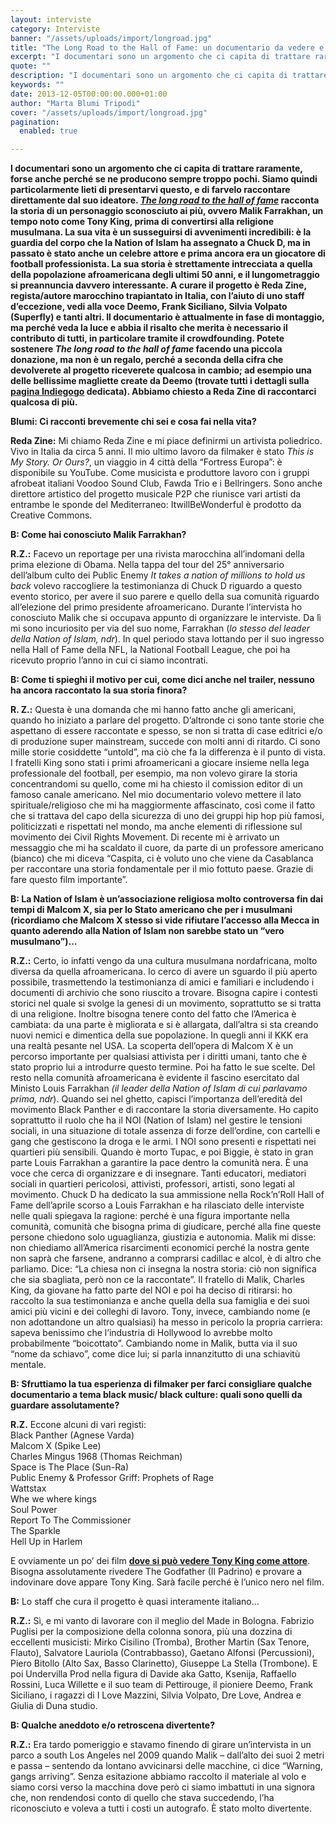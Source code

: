```yaml
---
layout: interviste
category: Interviste
banner: "/assets/uploads/import/longroad.jpg"
title: "The Long Road to the Hall of Fame: un documentario da vedere e sostenere"
excerpt: "I documentari sono un argomento che ci capita di trattare raramente, forse anche perché se ne producono sempre troppo pochi. Siamo quindi particolarmente lieti di presentarvi questo, e di farvelo raccontare direttamente dal suo ideatore. The long road to the hall of fame racconta la storia di un personaggio sconosciuto ai più, ovvero Malik Farrakhan, un…"
quote: ""
description: "I documentari sono un argomento che ci capita di trattare raramente, forse anche perché se ne producono sempre troppo pochi. Siamo quindi particolarmente lieti di presentarvi questo, e di farvelo raccontare direttamente dal suo ideatore. The long road to the hall of fame racconta la storia di un personaggio sconosciuto ai più, ovvero Malik Farrakhan, un…"
keywords: ""
date: 2013-12-05T00:00:00.000+01:00
author: "Marta Blumi Tripodi"
cover: "/assets/uploads/import/longroad.jpg"
pagination:
  enabled: true

---
```


[](https://hotmc.com/the-long-road-to-the-hall-of-fame-un-documentario-da-vedere-e-sostenere/longroad/)

**I documentari sono un argomento che ci capita di trattare raramente, forse anche perché se ne producono sempre troppo pochi. Siamo quindi particolarmente lieti di presentarvi questo, e di farvelo raccontare direttamente dal suo ideatore. [_The long road to the hall of fame_](http://www.thelongroadproject.com/ "http://www.thelongroadproject.com/") racconta la storia di un personaggio sconosciuto ai più, ovvero Malik Farrakhan, un tempo noto come Tony King, prima di convertirsi alla religione musulmana. La sua vita è un susseguirsi di avvenimenti incredibili: è la guardia del corpo che la Nation of Islam ha assegnato a Chuck D, ma in passato è stato anche un celebre attore e prima ancora era un giocatore di football professionista. La sua storia è strettamente intrecciata a quella della popolazione afroamericana degli ultimi 50 anni, e il lungometraggio si preannuncia davvero interessante. A curare il progetto è Reda Zine, regista/autore marocchino trapiantato in Italia, con l’aiuto di uno staff d’eccezione, vedi alla voce Deemo, Frank Siciliano, Silvia Volpato (Superfly) e tanti altri. Il documentario è attualmente in fase di montaggio, ma perché veda la luce e abbia il risalto che merita è necessario il contributo di tutti, in particolare tramite il crowdfounding. Potete sostenere _The long road to the hall of fame_ facendo una piccola donazione, ma non è un regalo, perché a seconda della cifra che devolverete al progetto riceverete qualcosa in cambio; ad esempio una delle bellissime magliette create da Deemo (trovate tutti i dettagli sulla [pagina Indiegogo](https://www.indiegogo.com/projects/the-long-road-to-the-hall-of-fame-from-tony-king-to-malik-farrakhan "http://www.indiegogo.com/projects/the-long-road-to-the-hall-of-fame-from-tony-king-to-malik-farrakhan") dedicata). Abbiamo chiesto a Reda Zine di raccontarci qualcosa di più.**

**Blumi: Ci racconti brevemente chi sei e cosa fai nella vita?**

**Reda Zine:** Mi chiamo Reda Zine e mi piace definirmi un artivista poliedrico. Vivo in Italia da circa 5 anni. Il mio ultimo lavoro da filmaker è stato _This is My Story. Or Ours?_, un viaggio in 4 città della “Fortress Europa”: è disponibile su YouTube. Come musicista e produttore lavoro con i gruppi afrobeat italiani Voodoo Sound Club, Fawda Trio e i Bellringers. Sono anche direttore artistico del progetto musicale P2P che riunisce vari artisti da entrambe le sponde del Mediterraneo: ItwillBeWonderful è prodotto da Creative Commons.

**B: Come hai conosciuto Malik Farrakhan?**

**R.Z.:** Facevo un reportage per una rivista marocchina all’indomani della prima elezione di Obama. Nella tappa del tour del 25° anniversario dell’album culto dei Public Enemy _It takes a nation of millions to hold us back_ volevo raccogliere la testimonianza di Chuck D riguardo a questo evento storico, per avere il suo parere e quello della sua comunità riguardo all’elezione del primo presidente afroamericano. Durante l’intervista ho conosciuto Malik che si occupava appunto di organizzare le interviste. Da lì mi sono incuriosito per via del suo nome, Farrakhan (_lo stesso del leader della Nation of Islam, ndr_). In quel periodo stava lottando per il suo ingresso nella Hall of Fame della NFL, la National Football League, che poi ha ricevuto proprio l’anno in cui ci siamo incontrati.

**B: Come ti spieghi il motivo per cui, come dici anche nel trailer, nessuno ha ancora raccontato la sua storia finora?**

**R. Z.:** Questa è una domanda che mi hanno fatto anche gli americani, quando ho iniziato a parlare del progetto. D’altronde ci sono tante storie che aspettano di essere raccontate e spesso, se non si tratta di case editrici e/o di produzione super mainstream, succede con molti anni di ritardo. Ci sono mille storie cosiddette “untold”, ma ciò che fa la differenza è il punto di vista. I fratelli King sono stati i primi afroamericani a giocare insieme nella lega professionale del football, per esempio, ma non volevo girare la storia concentrandomi su quello, come mi ha chiesto il comission editor di un famoso canale americano. Nel mio documentario volevo mettere il lato spirituale/religioso che mi ha maggiormente affascinato, così come il fatto che si trattava del capo della sicurezza di uno dei gruppi hip hop più famosi, politicizzati e rispettati nel mondo, ma anche elementi di riflessione sul movimento dei Civil Rights Movement. Di recente mi è arrivato un messaggio che mi ha scaldato il cuore, da parte di un professore americano (bianco) che mi diceva “Caspita, ci è voluto uno che viene da Casablanca per raccontare una storia fondamentale per il mio fottuto paese. Grazie di fare questo film importante”.

**B: La Nation of Islam è un’associazione religiosa molto controversa fin dai tempi di Malcom X, sia per lo Stato americano che per i musulmani (ricordiamo che Malcom X stesso si vide rifiutare l’accesso alla Mecca in quanto aderendo alla Nation of Islam non sarebbe stato un “vero musulmano”)…**

**R.Z.:** Certo, io infatti vengo da una cultura musulmana nordafricana, molto diversa da quella afroamericana. Io cerco di avere un sguardo il più aperto possibile, trasmettendo la testimonianza di amici e familiari e includendo i documenti di archivio che sono riuscito a trovare. Bisogna capire i contesti storici nel quale si svolge la genesi di un movimento, soprattutto se si tratta di una religione. Inoltre bisogna tenere conto del fatto che l’America è cambiata: da una parte è migliorata e si è allargata, dall’altra si sta creando nuovi nemici e dimentica della sue popolazione. In quegli anni il KKK era una realtà pesante nel USA. La scoperta dell’opera di Malcom X è un percorso importante per qualsiasi attivista per i diritti umani, tanto che è stato proprio lui a introdurre questo termine. Poi ha fatto le sue scelte. Del resto nella comunità afroamericana è evidente il fascino esercitato dal Ministo Louis Farrakhan _(il leader della Nation of Islam di cui parlavamo prima, ndr_). Quando sei nel ghetto, capisci l’importanza dell’eredità del movimento Black Panther e di raccontare la storia diversamente. Ho capito soprattutto il ruolo che ha il NOI (Nation of Islam) nel gestire le tensioni sociali, in una situazione di totale assenza di forze dell’ordine, con cartelli e gang che gestiscono la droga e le armi. I NOI sono presenti e rispettati nei quartieri più sensibili. Quando è morto Tupac, e poi Biggie, è stato in gran parte Louis Farrakhan a garantire la pace dentro la comunità nera. È una voce che cerca di organizzare e di insegnare. Tanti educatori, mediatori sociali in quartieri pericolosi, attivisti, professori, artisti, sono legati al movimento. Chuck D ha dedicato la sua ammissione nella Rock’n’Roll Hall of Fame dell’aprile scorso a Louis Farrakhan e ha rilasciato delle interviste nelle quali spiegava la ragione: perché è una figura importante nella comunità, comunità che bisogna prima di giudicare, perché alla fine queste persone chiedono solo uguaglianza, giustizia e autonomia. Malik mi disse: non chiediamo all’America risarcimenti economici perché la nostra gente non saprà che farsene, andranno a comprarsi cadillac e alcol, è di altro che parliamo. Dice: “La chiesa non ci insegna la nostra storia: ciò non significa che sia sbagliata, però non ce la raccontate”. Il fratello di Malik, Charles King, da giovane ha fatto parte del NOI e poi ha deciso di ritirarsi: ho raccolto la sua testimonianza e anche quella della sua famiglia e dei suoi amici più vicini e dei colleghi di lavoro. Tony, invece, cambiando nome (e non adottandone un altro qualsiasi) ha messo in pericolo la propria carriera: sapeva benissimo che l’industria di Hollywood lo avrebbe molto probabilmente “boicottato”. Cambiando nome in Malik, butta via il suo “nome da schiavo”, come dice lui; si parla innanzitutto di una schiavitù mentale.

**B: Sfruttiamo la tua esperienza di filmaker per farci consigliare qualche documentario a tema black music/ black culture: quali sono quelli da guardare assolutamente?**

**R.Z.** Eccone alcuni di vari registi:  
Black Panther (Agnese Varda)  
Malcom X (Spike Lee)  
Charles Mingus 1968 (Thomas Reichman)  
Space is The Place (Sun-Ra)  
Public Enemy & Professor Griff: Prophets of Rage  
Wattstax  
Whe we where kings  
Soul Power  
Report To The Commissioner  
The Sparkle  
Hell Up in Harlem

E ovviamente un po’ dei film [**dove si può vedere Tony King come attore**](https://it.wikipedia.org/wiki/Malik%5FFarrakhan "http://it.wikipedia.org/wiki/Malik_Farrakhan"). Bisogna assolutamente rivedere The Godfather (Il Padrino) e provare a indovinare dove appare Tony King. Sarà facile perché è l’unico nero nel film.

**B:** Lo staff che cura il progetto è quasi interamente italiano…

**R.Z.:** Sì, e mi vanto di lavorare con il meglio del Made in Bologna. Fabrizio Puglisi per la composizione della colonna sonora, più una dozzina di eccellenti musicisti: Mirko Cisilino (Tromba), Brother Martin (Sax Tenore, Flauto), Salvatore Lauriola (Contrabbasso), Gaetano Alfonsi (Percussioni), Piero Bitollo (Alto Sax, Basso Clarinetto), Giuseppe La Stella (Trombone). E poi Undervilla Prod nella figura di Davide aka Gatto, Ksenija, Raffaello Rossini, Luca Willette e il suo team di Pettirouge, il pioniere Deemo, Frank Siciliano, i ragazzi di I Love Mazzini, Silvia Volpato, Dre Love, Andrea e Giulia di Duna studio.

**B: Qualche aneddoto e/o retroscena divertente?**

 **R.Z.:** Era tardo pomeriggio e stavamo finendo di girare un’intervista in un parco a south Los Angeles nel 2009 quando Malik – dall’alto dei suoi 2 metri e passa – sentendo da lontano avvicinarsi delle macchine, ci dice “Warning, gangs arriving”. Senza esitazione abbiamo raccolto il materiale al volo e siamo corsi verso la macchina dove però ci siamo imbattuti in una signora che, non rendendosi conto di quello che stava succedendo, l’ha riconosciuto e voleva a tutti i costi un autografo. È stato molto divertente.